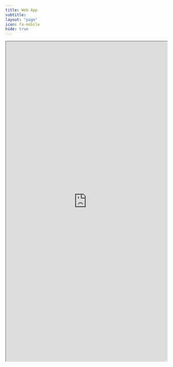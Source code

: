 ```yaml
---
title: Web App
subtitle:
layout: "page"
icon: fa-mobile
hide: true
---
```


<iframe src="http://Drtabet.github.io/WebV019" style="width:100%; height:1000px">
